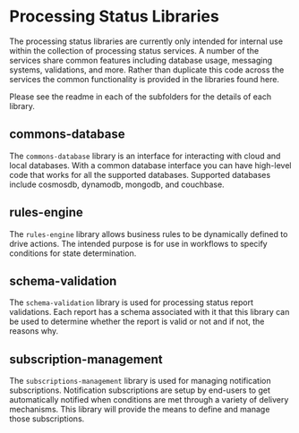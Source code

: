 # Processing Status Libraries
The processing status libraries are currently only intended for internal use within the collection of processing status services.  A number of the services share common features including database usage, messaging systems, validations, and more.  Rather than duplicate this code across the services the common functionality is provided in the libraries found here. 

Please see the readme in each of the subfolders for the details of each library.

## commons-database
The `commons-database` library is an interface for interacting with cloud and local databases.  With a common database interface you can have high-level code that works for all the supported databases.  Supported databases include cosmosdb, dynamodb, mongodb, and couchbase.

## rules-engine
The `rules-engine` library allows business rules to be dynamically defined to drive actions.  The intended purpose is for use in workflows to specify conditions for state determination.

## schema-validation 
The `schema-validation` library is used for processing status report validations.  Each report has a schema associated with it that this library can be used to determine whether the report is valid or not and if not, the reasons why.

## subscription-management 
The `subscriptions-management` library is used for managing notification subscriptions.  Notification subscriptions are setup by end-users to get automatically notified when conditions are met through a variety of delivery mechanisms.  This library will provide the means to define and manage those subscriptions.
